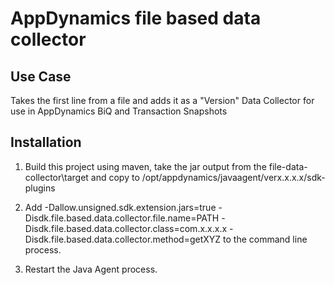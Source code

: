 # AppDynamics file based data collector

## Use Case

Takes the first line from a file and adds it as a "Version" Data Collector for use in AppDynamics BiQ and Transaction Snapshots

## Installation

1. Build this project using maven, take the jar output from the file-data-collector\target and copy to /opt/appdynamics/javaagent/verx.x.x.x/sdk-plugins

2. Add -Dallow.unsigned.sdk.extension.jars=true -Disdk.file.based.data.collector.file.name=PATH -Disdk.file.based.data.collector.class=com.x.x.x.x -Disdk.file.based.data.collector.method=getXYZ to the command line process.

3. Restart the Java Agent process.

